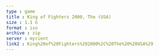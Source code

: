 ```yaml
---
type : game
title : King of Fighters 2000, The (USA)
size : 1.1 G
format : iso
archive : zip
server : myrient
link2 : King%20of%20Fighters%202000%2C%20The%20%28USA%29
---
```

